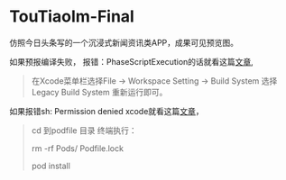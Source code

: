 # TouTiaoIm-Final
仿照今日头条写的一个沉浸式新闻资讯类APP，成果可见预览图。


如果预报编译失败，
报错：PhaseScriptExecution的话就看这篇[文章](https://blog.csdn.net/qq_40697071/article/details/99055070),
> 在Xcode菜单栏选择File -> Workspace Setting -> Build System 选择Legacy Build System 重新运行即可。

如果报错sh: Permission denied xcode就看这篇[文章](https://blog.csdn.net/lc_gaga/article/details/103890161)，
> cd 到podfile 目录
> 终端执行：
> 
> rm -rf Pods/ Podfile.lock
> 
> pod install
